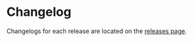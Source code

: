 # Changelog

Changelogs for each release are located on the [releases page](https://github.com/google-github-actions/setup-gcloud/releases).

